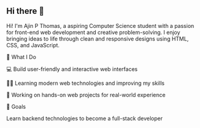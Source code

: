 ## Hi there 👋
Hi! I'm Ajin P Thomas, a aspiring Computer Science student with a passion for front-end web development and creative problem-solving.
I enjoy bringing ideas to life through clean and responsive designs using HTML, CSS, and JavaScript.

🌟 What I Do

💻 Build user-friendly and interactive web interfaces

🧑‍🎓 Learning modern web technologies and improving my skills

🔧 Working on hands-on web projects for real-world experience

🚀 Goals

Learn backend technologies to become a full-stack developer
<!--
**ajinpthomas/ajinpthomas** is a ✨ _special_ ✨ repository because its `README.md` (this file) appears on your GitHub profile.

Here are some ideas to get you started:

- 🔭 I’m currently working on ...
- 🌱 I’m currently learning ...
- 👯 I’m looking to collaborate on ...
- 🤔 I’m looking for help with ...
- 💬 Ask me about ...
- 📫 How to reach me: ...
- 😄 Pronouns: ...
- ⚡ Fun fact: ...
-->
